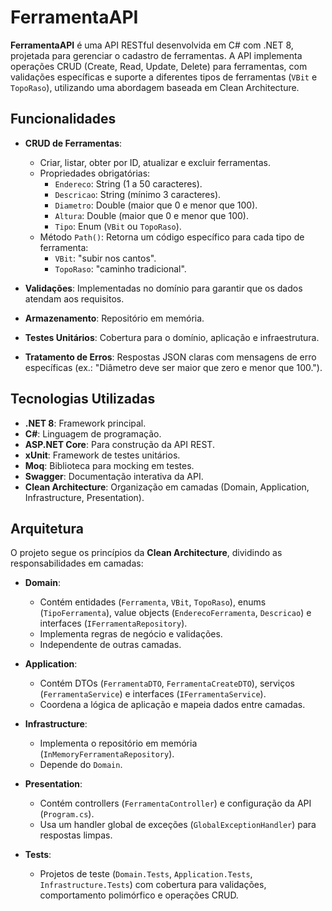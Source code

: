 # FerramentaAPI

**FerramentaAPI** é uma API RESTful desenvolvida em C# com .NET 8, projetada para gerenciar o cadastro de ferramentas. A API implementa operações CRUD (Create, Read, Update, Delete) para ferramentas, com validações específicas e suporte a diferentes tipos de ferramentas (`VBit` e `TopoRaso`), utilizando uma abordagem baseada em Clean Architecture.

## Funcionalidades

- **CRUD de Ferramentas**:
  - Criar, listar, obter por ID, atualizar e excluir ferramentas.
  - Propriedades obrigatórias:
    - `Endereco`: String (1 a 50 caracteres).
    - `Descricao`: String (mínimo 3 caracteres).
    - `Diametro`: Double (maior que 0 e menor que 100).
    - `Altura`: Double (maior que 0 e menor que 100).
    - `Tipo`: Enum (`VBit` ou `TopoRaso`).
  - Método `Path()`: Retorna um código específico para cada tipo de ferramenta:
    - `VBit`: "subir nos cantos".
    - `TopoRaso`: "caminho tradicional".

- **Validações**: Implementadas no domínio para garantir que os dados atendam aos requisitos.
- **Armazenamento**: Repositório em memória.
- **Testes Unitários**: Cobertura para o domínio, aplicação e infraestrutura.
- **Tratamento de Erros**: Respostas JSON claras com mensagens de erro específicas (ex.: "Diâmetro deve ser maior que zero e menor que 100.").

## Tecnologias Utilizadas

- **.NET 8**: Framework principal.
- **C#**: Linguagem de programação.
- **ASP.NET Core**: Para construção da API REST.
- **xUnit**: Framework de testes unitários.
- **Moq**: Biblioteca para mocking em testes.
- **Swagger**: Documentação interativa da API.
- **Clean Architecture**: Organização em camadas (Domain, Application, Infrastructure, Presentation).

## Arquitetura

O projeto segue os princípios da **Clean Architecture**, dividindo as responsabilidades em camadas:

- **Domain**:
  - Contém entidades (`Ferramenta`, `VBit`, `TopoRaso`), enums (`TipoFerramenta`), value objects (`EnderecoFerramenta`, `Descricao`) e interfaces (`IFerramentaRepository`).
  - Implementa regras de negócio e validações.
  - Independente de outras camadas.

- **Application**:
  - Contém DTOs (`FerramentaDTO`, `FerramentaCreateDTO`), serviços (`FerramentaService`) e interfaces (`IFerramentaService`).
  - Coordena a lógica de aplicação e mapeia dados entre camadas.

- **Infrastructure**:
  - Implementa o repositório em memória (`InMemoryFerramentaRepository`).
  - Depende do `Domain`.

- **Presentation**:
  - Contém controllers (`FerramentaController`) e configuração da API (`Program.cs`).
  - Usa um handler global de exceções (`GlobalExceptionHandler`) para respostas limpas.

- **Tests**:
  - Projetos de teste (`Domain.Tests`, `Application.Tests`, `Infrastructure.Tests`) com cobertura para validações, comportamento polimórfico e operações CRUD.
